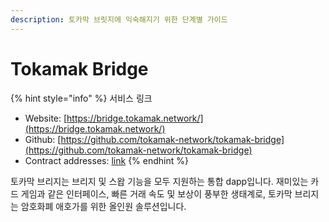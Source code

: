 ```yaml
---
description: 토카막 브릿지에 익숙해지기 위한 단계별 가이드
---
```


# Tokamak Bridge

{% hint style="info" %}
서비스 링크

* Website: [https://bridge.tokamak.network/](https://bridge.tokamak.network/)
* Github: [https://github.com/tokamak-network/tokamak-bridge](https://github.com/tokamak-network/tokamak-bridge)
* Contract addresses: [link](broken-reference)&#x20;
{% endhint %}

토카막 브리지는 브리지 및 스왑 기능을 모두 지원하는 통합 dapp입니다. 재미있는 카드 게임과 같은 인터페이스, 빠른 거래 속도 및 보상이 풍부한 생태계로, 토카막 브리지는 암호화폐 애호가를 위한 올인원 솔루션입니다.
